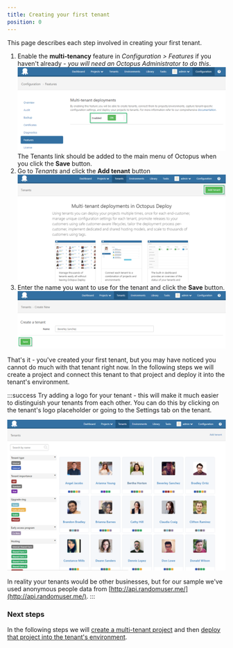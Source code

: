 ```yaml
---
title: Creating your first tenant
position: 0
---
```



This page describes each step involved in creating your first tenant.

1. Enable the **multi-tenancy** feature in *Configuration > Features* if you haven't already - *you will need an Octopus Administrator to do this*.
![](/docs/images/5669223/5865660.png)
The Tenants link should be added to the main menu of Octopus when you click the **Save** button.
2. Go to *Tenants* and click the **Add tenant** button
![](/docs/images/5669223/5865661.png)
3. Enter the name you want to use for the tenant and click the **Save** button.
    ![](/docs/images/5669223/5865662.png)



That's it - you've created your first tenant, but you may have noticed you cannot do much with that tenant right now. In the following steps we will create a project and connect this tenant to that project and deploy it into the tenant's environment.

:::success
Try adding a logo for your tenant - this will make it much easier to distinguish your tenants from each other. You can do this by clicking on the tenant's logo placeholder or going to the Settings tab on the tenant.


![](/docs/images/5669223/5865697.png)


In reality your tenants would be other businesses, but for our sample we've used anonymous people data from [http://api.randomuser.me/](http://api.randomuser.me/).
:::

### Next steps


In the following steps we will [create a multi-tenant project](/docs/guides/multi-tenant-deployments/multi-tenant-deployment-guide/creating-your-first-multi-tenant-project.md) and then [deploy that project into the tenant's environment](/docs/guides/multi-tenant-deployments/multi-tenant-deployment-guide/deploying-a-simple-multi-tenant-project.md).
